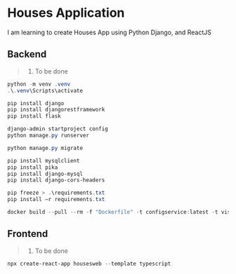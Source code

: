 # Houses Application

I am learning to create Houses App using Python Django, and ReactJS

## Backend

> 1. To be done

```powershell
python -m venv .venv
.\.venv\Scripts\activate

pip install django
pip install djangorestframework
pip install flask

django-admin startproject config
python manage.py runserver

python manage.py migrate

pip install mysqlclient
pip install pika
pip install django-mysql
pip install django-cors-headers

pip freeze > .\requirements.txt
pip install –r requirements.txt

docker build --pull --rm -f "Dockerfile" -t configservice:latest -t vishipayyallore/configservice:latest .
```

## Frontend

> 1. To be done

```powershell
npx create-react-app housesweb --template typescript
```
